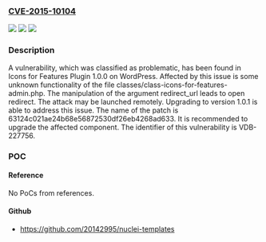 ### [CVE-2015-10104](https://cve.mitre.org/cgi-bin/cvename.cgi?name=CVE-2015-10104)
![](https://img.shields.io/static/v1?label=Product&message=Icons%20for%20Features%20Plugin&color=blue)
![](https://img.shields.io/static/v1?label=Version&message=%3D%201.0.0%20&color=brighgreen)
![](https://img.shields.io/static/v1?label=Vulnerability&message=CWE-601%20Open%20Redirect&color=brighgreen)

### Description

A vulnerability, which was classified as problematic, has been found in Icons for Features Plugin 1.0.0 on WordPress. Affected by this issue is some unknown functionality of the file classes/class-icons-for-features-admin.php. The manipulation of the argument redirect_url leads to open redirect. The attack may be launched remotely. Upgrading to version 1.0.1 is able to address this issue. The name of the patch is 63124c021ae24b68e56872530df26eb4268ad633. It is recommended to upgrade the affected component. The identifier of this vulnerability is VDB-227756.

### POC

#### Reference
No PoCs from references.

#### Github
- https://github.com/20142995/nuclei-templates

